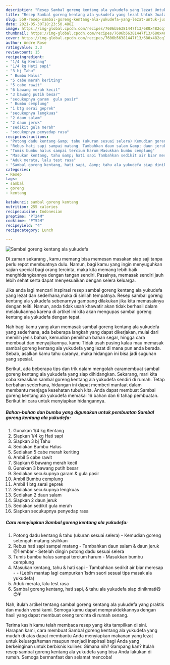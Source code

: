 ```yaml
---
description: "Resep Sambal goreng kentang ala yukudefa yang lezat Untuk Jualan"
title: "Resep Sambal goreng kentang ala yukudefa yang lezat Untuk Jualan"
slug: 559-resep-sambal-goreng-kentang-ala-yukudefa-yang-lezat-untuk-jualan
date: 2021-05-30T18:23:50.488Z
image: https://img-global.cpcdn.com/recipes/7606b56381447f13/680x482cq70/sambal-goreng-kentang-ala-yukudefa-foto-resep-utama.jpg
thumbnail: https://img-global.cpcdn.com/recipes/7606b56381447f13/680x482cq70/sambal-goreng-kentang-ala-yukudefa-foto-resep-utama.jpg
cover: https://img-global.cpcdn.com/recipes/7606b56381447f13/680x482cq70/sambal-goreng-kentang-ala-yukudefa-foto-resep-utama.jpg
author: Andre Rose
ratingvalue: 3.3
reviewcount: 15
recipeingredient:
- "1/4 kg Kentang"
- "1/4 kg Hati sapi"
- "3 bj Tahu"
- " Bumbu Halus"
- "5 cabe merah keriting"
- "5 cabe rawit"
- "6 bawang merah kecil"
- "3 bawang putih besar"
- "secukupnya garam  gula pasir"
- " Bumbu cemplung"
- "1 btg serai geprek"
- "secukupnya lengkuas"
- "2 daun salam"
- "2 daun jeruk"
- "sedikit gula merah"
- "secukupnya penyedap rasa"
recipeinstructions:
- "Potong dadu kentang &amp; tahu (ukuran sesuai selera) Kemudian goreng setengah matang sisihkan"
- "Rebus hati sapi sampai matang  Tambahkan daun salam &amp; daun jeruk @1lembar Setelah dingin potong dadu sesuai selera"
- "Tumis bumbu halus sampai tercium harum Masukkan bumbu cemplung"
- "Masukan kentang, tahu &amp; hati sapi Tambahkan sedikit air biar meresap  (Lebih mantap lagi campurkan 1sdm saori sesuai tips masak ala yukudefa)"
- "Aduk merata, lalu test rasa"
- "Sambal goreng kentang, hati sapi, &amp; tahu ala yukudefa siap dinikmati😋😍💗"
categories:
- Resep
tags:
- sambal
- goreng
- kentang

katakunci: sambal goreng kentang 
nutrition: 255 calories
recipecuisine: Indonesian
preptime: "PT24M"
cooktime: "PT52M"
recipeyield: "4"
recipecategory: Lunch

---
```



![Sambal goreng kentang ala yukudefa](https://img-global.cpcdn.com/recipes/7606b56381447f13/680x482cq70/sambal-goreng-kentang-ala-yukudefa-foto-resep-utama.jpg)

Di zaman  sekarang , kamu memang bisa memesan masakan siap saji tanpa perlu repot membuatnya dulu. Namun, bagi kamu yang ingin menyuguhkan sajian special bagi orang tercinta, maka kita memang lebih baik menghidangkannya dengan tangan sendiri. Pasalnya, memasak sendiri jauh lebih sehat serta dapat menyesuaikan dengan selera keluarga.

Jika anda lagi mencari inspirasi resep sambal goreng kentang ala yukudefa yang lezat dan sederhana,maka di sinilah tempatnya. Resep sambal goreng kentang ala yukudefa  sebenarnya gampang dilakukan jika kita memasaknya dengan teliti. Namun, anda tidak usah khawatir akan tidak berhasil dalam melakukannya 
karena di artikel ini kita akan mengupas sambal goreng kentang ala yukudefa dengan tepat.  



Nah bagi kamu yang akan memasak sambal goreng kentang ala yukudefa yang sederhana, ada beberapa langkah yang dapat dikerjakan, mulai dari memilih jenis bahan, kemudian pemilihan bahan segar, hingga cara membuat dan menyajikannya. kamu Tidak usah pusing kalau mau memasak sambal goreng kentang ala yukudefa yang lezat di mana pun anda berada. Sebab, asalkan kamu  tahu caranya, maka hidangan ini bisa jadi suguhan yang spesial.

Berikut, ada beberapa tips dan trik dalam mengolah caramembuat sambal goreng kentang ala yukudefa yang siap dihidangkan. Sekarang, mari kita coba kreasikan sambal goreng kentang ala yukudefa sendiri di rumah. Tetap berbahan sederhana, hidangan ini dapat memberi manfaat dalam membantu menjaga kesehatan tubuh kita. Anda dapat membuat Sambal goreng kentang ala yukudefa memakai 16 bahan dan 6 tahap pembuatan. Berikut ini cara untuk menyiapkan hidangannya.

<!--inarticleads1-->

##### Bahan-bahan dan bumbu yang digunakan untuk pembuatan Sambal goreng kentang ala yukudefa:

1. Gunakan 1/4 kg Kentang
1. Siapkan 1/4 kg Hati sapi
1. Siapkan 3 bj Tahu
1. Sediakan  Bumbu Halus
1. Sediakan 5 cabe merah keriting
1. Ambil 5 cabe rawit
1. Siapkan 6 bawang merah kecil
1. Gunakan 3 bawang putih besar
1. Sediakan secukupnya garam &amp; gula pasir
1. Ambil  Bumbu cemplung
1. Ambil 1 btg serai geprek
1. Sediakan secukupnya lengkuas
1. Sediakan 2 daun salam
1. Siapkan 2 daun jeruk
1. Sediakan sedikit gula merah
1. Siapkan secukupnya penyedap rasa




<!--inarticleads2-->

##### Cara menyiapkan Sambal goreng kentang ala yukudefa:

1. Potong dadu kentang &amp; tahu (ukuran sesuai selera) - Kemudian goreng setengah matang sisihkan
1. Rebus hati sapi sampai matang  - Tambahkan daun salam &amp; daun jeruk @1lembar - Setelah dingin potong dadu sesuai selera
1. Tumis bumbu halus sampai tercium harum - Masukkan bumbu cemplung
1. Masukan kentang, tahu &amp; hati sapi - Tambahkan sedikit air biar meresap -  - (Lebih mantap lagi campurkan 1sdm saori sesuai tips masak ala yukudefa)
1. Aduk merata, lalu test rasa
1. Sambal goreng kentang, hati sapi, &amp; tahu ala yukudefa siap dinikmati😋😍💗




Nah, itulah artikel tentang  sambal goreng kentang ala yukudefa  yang praktis dan mudah versi kami. Semoga kamu dapat mempraktekkannya dengan hasil yang dapat membuat oreng tercinta di rumah senang. 

Terima kasih kamu telah membaca resep yang kita tampilkan di sini. Harapan kami, cara membuat  Sambal goreng kentang ala yukudefa yang mudah di atas dapat membantu Anda menyiapkan makanan yang lezat untuk keluarga/teman maupun menjadi inspirasi bagi Anda yang berkeinginan untuk berbisnis kuliner. Gimana nih? Gampang kan? Itulah resep sambal goreng kentang ala yukudefa yang bisa Anda lakukan di rumah. Semoga bermanfaat dan selamat mencoba!

